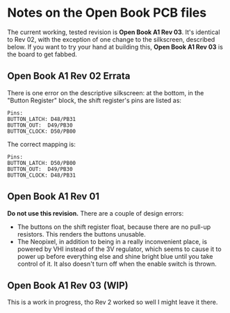# Notes on the Open Book PCB files

The current working, tested revision is **Open Book A1 Rev 03**. It's identical to Rev 02, with the exception of one change to the silkscreen, described below. If you want to try your hand at building this, **Open Book A1 Rev 03** is the board to get fabbed.

## Open Book A1 Rev 02 Errata

There is one error on the descriptive silkscreen: at the bottom, in the "Button Register" block, the shift register's pins are listed as:

    Pins: 
    BUTTON_LATCH: D48/PB31
    BUTTON_OUT:  D49/PB30
    BUTTON_CLOCK: D50/PB00

The correct mapping is:

    Pins: 
    BUTTON_LATCH: D50/PB00
    BUTTON_OUT:  D49/PB30
    BUTTON_CLOCK: D48/PB31

## Open Book A1 Rev 01

**Do not use this revision.** There are a couple of design errors:

* The buttons on the shift register float, because there are no pull-up resistors. This renders the buttons unusable.
* The Neopixel, in addition to being in a really inconvenient place, is powered by VHI instead of the 3V regulator, which seems to cause it to power up before everything else and shine bright blue until you take control of it. It also doesn't turn off when the enable switch is thrown.

## Open Book A1 Rev 03 (WIP)

This is a work in progress, tho Rev 2 worked so well I might leave it there.
